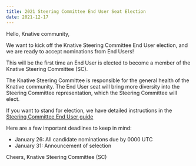 ```yaml
---
title: 2021 Steering Committee End User Seat Election
date: 2021-12-17
---
```


Hello, Knative community,

We want to kick off the Knative Steering Committee End User election, and we are ready to accept nominations from End Users!

This will be the first time an End User is elected to become a member of the Knative Steering Committee (SC).

The Knative Steering Committee is responsible for the general health of the Knative community. The End User seat will bring more diversity into the Steering Committee representation, which the Steering Committee will elect.

If you want to stand for election, we have detailed instructions in the [Steering Committee End User guide](https://github.com/knative/community/blob/main/elections/2021-SC-EU/enduser.md)


Here are a few important deadlines to keep in mind:

- January 26: All candidate nominations due by 0000 UTC
- January 31: Announcement of selection


Cheers,
Knative Steering Committee (SC)
